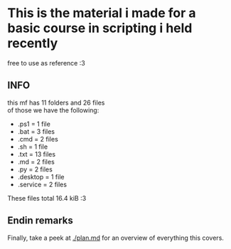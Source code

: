 # This is the material i made for a basic course in scripting i held recently  

free to use as reference :3  

## INFO

this mf has 11 folders and 26 files  
of those we have the following:  

- .ps1 = 1 file  
- .bat = 3 files  
- .cmd = 2 files  
- .sh = 1 file  
- .txt = 13 files  
- .md = 2 files  
- .py = 2 files  
- .desktop = 1 file  
- .service = 2 files  

These files total 16.4 kiB :3  

## Endin remarks

Finally, take a peek at [./plan.md](https://github.com/DVP-F/basic_scripting/blob/master/plan.md) for an overview of everything this covers.
